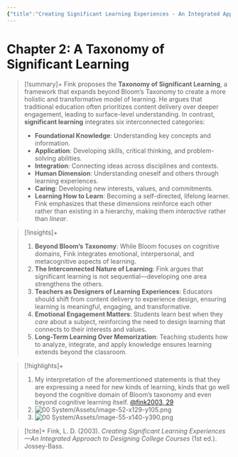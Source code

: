 ```yaml
---
{"title":"Creating Significant Learning Experiences - An Integrated Approach to Designing College Courses","authors":["[[L. Dee Fink]]"],"date":"2003-01-01","processed":true,"dg-publish":true,"tags":["conceptual"],"zotero":"zotero://select/library/items/DZ5SQ3YH","permalink":"/20-literature-notes/fink2003/","dgPassFrontmatter":true}
---
```



# Chapter 2: A Taxonomy of Significant Learning

> [!summary]+
> Fink proposes the **Taxonomy of Significant Learning**, a framework that expands beyond Bloom’s Taxonomy to create a more holistic and transformative model of learning. He argues that traditional education often prioritizes content delivery over deeper engagement, leading to surface-level understanding. In contrast, **significant learning** integrates six interconnected categories:  
> - **Foundational Knowledge**: Understanding key concepts and information.  
> - **Application**: Developing skills, critical thinking, and problem-solving abilities.  
> - **Integration**: Connecting ideas across disciplines and contexts.  
> - **Human Dimension**: Understanding oneself and others through learning experiences.  
> - **Caring**: Developing new interests, values, and commitments.  
> - **Learning How to Learn**: Becoming a self-directed, lifelong learner.  
> Fink emphasizes that these dimensions reinforce each other rather than existing in a hierarchy, making them _interactive_ rather than _linear_.

> [!insights]+
> 1. **Beyond Bloom’s Taxonomy**: While Bloom focuses on cognitive domains, Fink integrates emotional, interpersonal, and metacognitive aspects of learning.  
> 2. **The Interconnected Nature of Learning**: Fink argues that significant learning is not sequential—developing one area strengthens the others.  
> 3. **Teachers as Designers of Learning Experiences**: Educators should shift from content delivery to experience design, ensuring learning is meaningful, engaging, and transformative.  
> 4. **Emotional Engagement Matters**: Students learn best when they _care_ about a subject, reinforcing the need to design learning that connects to their interests and values.  
> 5. **Long-Term Learning Over Memorization**: Teaching students how to analyze, integrate, and apply knowledge ensures learning extends beyond the classroom.  

> [!highlights]+ 
> 1. My interpretation of the aforementioned statements is that they are expressing a need for new kinds of learning, kinds that go well beyond the cognitive domain of Bloom’s taxonomy and even beyond cognitive learning itself. [@fink2003, 29](zotero://open-pdf/library/items/75L89UXZ?page=51&annotation=EX3AIJWQ)
> 2. ![00 System/Assets/image-52-x129-y105.png](/img/user/00%20System/Assets/image-52-x129-y105.png)
> 3. ![00 System/Assets/image-55-x140-y390.png](/img/user/00%20System/Assets/image-55-x140-y390.png)

> [!cite]+
> Fink, L. D. (2003). _Creating Significant Learning Experiences—An Integrated Approach to Designing College Courses_ (1st ed.). Jossey-Bass.
